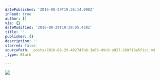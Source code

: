 ```yaml
---
datePublished: '2016-08-29T19:36:14.090Z'
inFeed: true
author: []
via: {}
dateModified: '2016-08-29T19:29:05.428Z'
title: ''
publisher: {}
description: ''
starred: false
sourcePath: _posts/2016-08-29-402747b6-3a03-49c0-a927-268f16a5f1cc.md
_type: Blurb

---
```

![](https://the-grid-user-content.s3-us-west-2.amazonaws.com/3e99869d-c1a8-4419-9363-87483eb330ea.jpg)